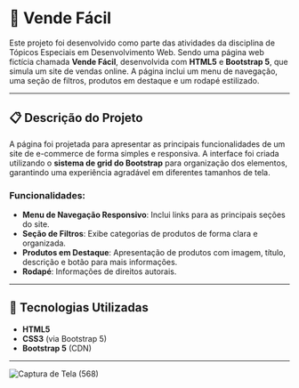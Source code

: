 # 🛒 Vende Fácil

Este projeto  foi desenvolvido como parte das atividades da disciplina de Tópicos Especiais em Desenvolvimento Web. Sendo uma página web fictícia chamada **Vende Fácil**, desenvolvida com **HTML5** e **Bootstrap 5**, que simula um site de vendas online. A página inclui um menu de navegação, uma seção de filtros, produtos em destaque e um rodapé estilizado.

---

## 📋 Descrição do Projeto

A página foi projetada para apresentar as principais funcionalidades de um site de e-commerce de forma simples e responsiva. A interface foi criada utilizando o **sistema de grid do Bootstrap** para organização dos elementos, garantindo uma experiência agradável em diferentes tamanhos de tela.

### Funcionalidades:

- **Menu de Navegação Responsivo**: Inclui links para as principais seções do site.  
- **Seção de Filtros**: Exibe categorias de produtos de forma clara e organizada.  
- **Produtos em Destaque**: Apresentação de produtos com imagem, título, descrição e botão para mais informações.  
- **Rodapé**: Informações de direitos autorais.

---

## 🚀 Tecnologias Utilizadas

- **HTML5**
- **CSS3** (via Bootstrap 5)
- **Bootstrap 5** (CDN)

---

![Captura de Tela (568)](https://github.com/user-attachments/assets/c5f0a0d3-1d7a-462d-b6eb-731d864cbaf6)




